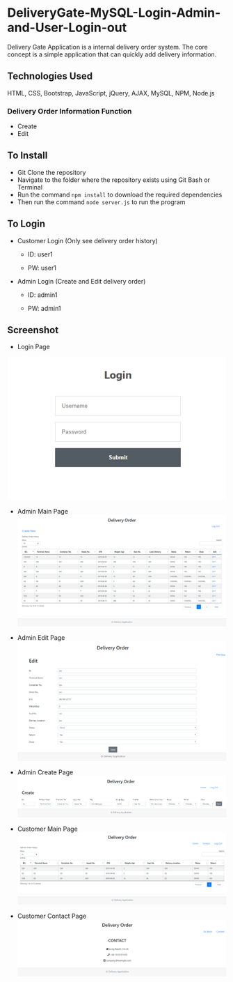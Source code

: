 # DeliveryGate-MySQL-Login-Admin-and-User-Login-out

Delivery Gate Application is a internal delivery order system. The core concept is a simple application that can quickly add delivery information.   

## Technologies Used
HTML, CSS, Bootstrap, JavaScript, jQuery, AJAX, MySQL, NPM, Node.js

### Delivery Order Information Function

* Create
* Edit

## To Install

* Git Clone the repository
* Navigate to the folder where the repository exists using Git Bash or Terminal
* Run the command `npm install` to download the required dependencies
* Then run the command `node server.js` to run the program

## To Login

* Customer Login (Only see delivery order history)

   - ID: user1

   - PW: user1

* Admin Login (Create and Edit delivery order)

   - ID: admin1

   - PW: admin1

## Screenshot
* Login Page

![Initial Customer](./views/images/loginPage.PNG)

* Admin Main Page
![Initial Customer](./views/images/adminMainPage.PNG)

* Admin Edit Page
![Initial Customer](./views/images/adminEditPage.PNG)

* Admin Create Page
![Initial Customer](./views/images/adminCreatePage.PNG)

* Customer Main Page
![Initial Customer](./views/images/customerMainPage.PNG)

* Customer Contact Page
![Initial Customer](./views/images/customerContactPage.PNG)
